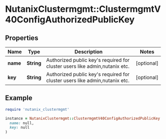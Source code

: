 # NutanixClustermgmt::ClustermgmtV40ConfigAuthorizedPublicKey

## Properties

| Name | Type | Description | Notes |
| ---- | ---- | ----------- | ----- |
| **name** | **String** | Authorized public key&#39;s required for cluster users like admin,nutanix etc. | [optional] |
| **key** | **String** | Authorized public key&#39;s required for cluster users like admin,nutanix etc. | [optional] |

## Example

```ruby
require 'nutanix_clustermgmt'

instance = NutanixClustermgmt::ClustermgmtV40ConfigAuthorizedPublicKey.new(
  name: null,
  key: null
)
```

